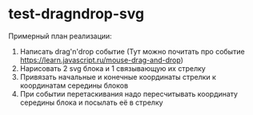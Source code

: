# test-dragndrop-svg

Примерный план реализации:
1. Написать drag'n'drop событие (Тут можно почитать про событие https://learn.javascript.ru/mouse-drag-and-drop)
1. Нарисовать 2 svg блока и 1 связывающую их стрелку
1. Привязать начальные и конечные координаты стрелки к координатам середины блоков
1. При событии перетаскивания надо пересчитывать координату середины блока и посылать её в стрелку

